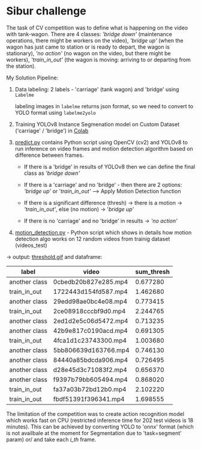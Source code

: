# Sibur challenge
The task of CV competition was to define what is happening on the video with tank-wagon. There are 4 classes: _'bridge down'_ (maintenance operations, there might be workers on the video), _'bridge up'_ (when the wagon has just came to station or is ready to depart, the wagon is stationary), _'no action'_ (no wagon on the video, but there might be workers), _'train_in_out'_ (the wagon is moving: arriving to or departing from the station).

My Solution Pipeline:
1) Data labeling: 2 labels -  'carriage' (tank wagon) and 'bridge' using `Labelme`

   labeling images in `labelme` returns json format, so we need to convert to YOLO format using `labelme2yolo`
2) Training YOLOv8 Instance Segmenation model on Custom Dataset ('carriage' / 'bridge') in [Colab](Training_segmentation.ipynb)
3) [predict.py](https://github.com/hydrangea3000/Sibur_challenge/blob/main/predict.py) contains  Python script using OpenCV (cv2) and YOLOv8 to run inference on video frames and  motion detection algorithm based on difference between frames.

   - If there is a 'bridge' in results of YOLOv8 then we can define the final class as _'bridge down'_
 
   - If there is a 'carriage' and no 'bridge' - then there are 2 options: _'bridge up'_ or '_train_in_out'_ --> Apply  Motion Detection function
 
   - If there is a significant difference (thresh) -> there is a motion -> _'train_in_out'_, else (no motion) -> '_bridge up'_
 
   - If there is no 'carriage' and no 'bridge' in results -> _'no action'_
4) [motion_detection.py]() - Python script which shows in details how motion detection algo works on 12 random videos from trainig dataset (videos_test)

-> output: [threshold.gif]() and dataframe:

|label|video|sum_thresh|
|-----|-----|----------|
|another class|0cbedb20b827e285.mp4|0.677280|
|train_in_out|1722443d154fd587.mp4|1.462680|
|another class|29edd98ae0bc4e08.mp4|0.773415|
|train_in_out|2ce08918cccbf9d0.mp4|2.244765|
|another class|2ed1d2e5c06d5472.mp4|0.713235|
|another class|42b9e817c0190acd.mp4|0.691305|
|train_in_out|4fca1d1c23743300.mp4|1.003680|
|another class|5bb806639d163766.mp4|0.746130|
|another class|84440a85bdcda906.mp4|0.726495|
|another class|d28e45d3c71083f2.mp4|0.656370|
|another class|f9397b79bb605494.mp4|0.868020|
|train_in_out|fa37a03b72bd12b0.mp4|2.102220|
train_in_out|fbdf51391f396341.mp4|1.698555|
         

   
   

The limitation of the competition was to create action recognition model which works fast on CPU (restricted inference time for 202 test videos is 18 minutes). This can be achieved by converting YOLO to 'onnx' format (which is not availbale at the moment for Segmentation due to 'task=segment' param) or/ and take each _i_th_ frame.
